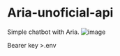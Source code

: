 # Aria-unoficial-api
Simple chatbot with Aria.
![image](https://github.com/machitoX/Aria-unoficial-api/assets/143853481/35386ce9-4e99-4384-8d9e-34ec8de4af46)

Bearer key >.env
